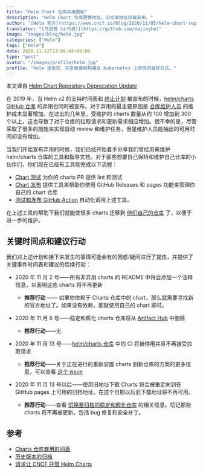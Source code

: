 ```yaml
---
title: "Helm Chart 仓库弃用更新"
description: "Helm Chart 仓库更换地址，旧仓库地址将被弃用。"
author: "[Helm 官方](https://www.cncf.io/blog/2020/11/05/helm-chart-repository-deprecation-update/)"
translator: "[马景贺（小马哥）](https://github.com/majinghe)"
image: "images/blog/helm.jpg"
categories: ["Helm"]
tags: ["Helm"]
date: 2020-11-12T13:05:42+08:00
type: "post"
avatar: "/images/profile/helm.jpg"
profile: "Helm 是发现、共享和使用构建在 Kubernetes 上软件的最好方式。"
---
```


本文译自 [Helm Chart Repository Deprecation Update](https://www.cncf.io/blog/2020/11/05/helm-chart-repository-deprecation-update/)

在 2019 年，当 Helm v2 的支持时间表和 [终止计划](https://github.com/helm/charts#deprecation-timeline) 被宣布的时候，[helm/charts GitHub 仓库](https://github.com/helm/charts) 的弃用也同时被宣布。对于弃用的最主要原因是 [仓库维护人员](https://github.com/helm/charts/blob/master/OWNERS) 的维护成本显著增加。在过去的几年里，受维护的 charts 数量从约 100 增加到 300 个以上，这也导致了对于仓库的拉取请求和更新需求相应增加。很不幸的是，尽管采取了很多的措施来实现自动 review 和维护任务，但是维护人员能抽出的可用时间却没有增加。

当我们开始宣布弃用的时候，我们已经开始着手分享我们曾经用来维护 helm/charts 仓库的工具和指导文档。对于那些想要自己保持和维护自己仓库的小伙伴们，你们现在已经有工具能完成以下流程：

* [Chart 测试](https://github.com/helm/chart-testing) 为你的 charts PR 提供 lint 和测试
* [Chart 发布](https://github.com/helm/chart-releaser) 提供工具来帮助你使用 GitHub Releases 和 pages 功能来管理你自己的 chart 仓库
* [测试和发布 GitHub Action](https://github.com/helm?q=chart+action) 自动化调用上述工具。

在上述工具的帮助下我们就能使很多 charts 迁移到 [他们自己的仓库](https://github.com/helm/charts/issues/21103) 了，以便于进一步的维护。

## 关键时间点和建议行动

我们对上述计划和接下来发生的事情可能会有的困惑/疑问进行了提炼，并提供了关键事件时间表和建议的后续行动：

* 2020 年 11 月 2 号——所有非弃用 charts 的 README 中将会添加一个注释信息，以表明这些 charts 将不再更新
  * **推荐行动** —— 如果你依赖于 Charts 仓库中的 chart，那么就需要寻找新的官方地址了。如果没有依赖，那就使用自己的 chart 即可。

* 2020 年 11 月 6 号——稳定和孵化 charts 仓库将从 [Artifact Hub](https://artifacthub.io) 中删除
  * **推荐行动**——无

* 2020 年 11 月 13 号——[helm/charts 仓库](https://github.com/helm/charts) 中的 CI 将被停用并且不再接受拉取请求
  * **推荐行动**——关于正在进行的重新安置 charts 到新仓库的方案的更多信息，可以查看 [这个 issue](https://github.com/helm/charts/issues/21103)

* 2020 年 11 月 13 号以后——使用旧地址下载 Charts 将会被重定向到在 GitHub pages 上可用的归档地址。在这个日期以后旧下载地址将不再可用。
  * **推荐行动**——查看 [切换至归档的稳定和孵化仓库](https://helm.sh/docs/faq/#i-am-getting-a-warning-about-unable-to-get-an-update-from-the-stable-chart-repository) 的相关信息。切记那些 charts 将不再被更新，包括 bug 修复和安全补丁。

## 参考

* [Charts 仓库弃用时间表](https://github.com/helm/charts/issues/23944)
* [历史版本的归档](https://github.com/helm/charts/issues/23850)
* [请求让 CNCF 托管 Helm Charts](https://github.com/helm/community/issues/114)
